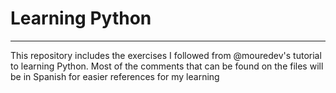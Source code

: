 # Learning Python
-----------------

This repository includes the exercises I followed from @mouredev's tutorial to learning Python. Most of the comments that can be found on the files will be in Spanish for easier references for my learning